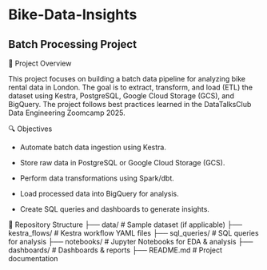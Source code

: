 # Bike-Data-Insights
## Batch Processing Project


📌 Project Overview

This project focuses on building a batch data pipeline for analyzing bike rental data in London. The goal is to extract, transform, and load (ETL) the dataset using Kestra, PostgreSQL, Google Cloud Storage (GCS), and BigQuery. The project follows best practices learned in the DataTalksClub Data Engineering Zoomcamp 2025.

🔍 Objectives

  * Automate batch data ingestion using Kestra.

  * Store raw data in PostgreSQL or Google Cloud Storage (GCS).

  * Perform data transformations using Spark/dbt.

  * Load processed data into BigQuery for analysis.

  *  Create SQL queries and dashboards to generate insights.

📂 Repository Structure
├── data/                # Sample dataset (if applicable)
├── kestra_flows/        # Kestra workflow YAML files
├── sql_queries/         # SQL queries for analysis
├── notebooks/           # Jupyter Notebooks for EDA & analysis
├── dashboards/          # Dashboards & reports
├── README.md            # Project documentation
